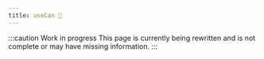 ```yaml
---
title: useCan 🚧
---
```


:::caution Work in progress
This page is currently being rewritten and is not complete or may have missing information.
:::